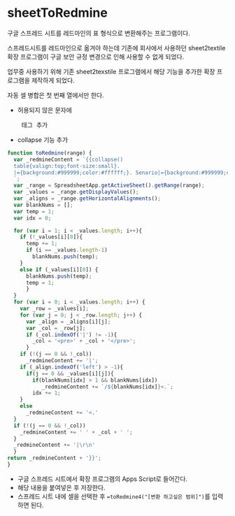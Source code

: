 # sheetToRedmine

구글 스프레드 시트를 레드마인의 표 형식으로 변환해주는 프로그램이다. 

스프레드시트를 레드마인으로 옮겨야 하는데 기존에 회사에서 사용하던 sheet2textile 확장 프로그램이 구글 보안 규정 변경으로 인해 사용할 수 없게 되었다.

업무중 사용하기 위해 기존 sheet2texstile 프로그램에서 해당 기능을 추가한 확장 프로그램을 제작하게 되었다.

자동 셀 병합은 첫 번째 열에서만 한다.

- 허용되지 않은 문자에 <pre> 태그 추가
- collapse 기능 추가
  
```javascript
function toRedmine(range) {
  var _redmineContent = `{{collapse()
  table{valign:top;font-size:small}.
  |={background:#999999;color:#ffffff;}. Senario|={background:#999999;color:#ffffff;}. Test Case|={background:#999999;color:#ffffff;}. Expected|=        {background:#999999;color:#ffffff;}. Result|={background:#999999;color:#ffffff;}. Pass / Fail|={background:#999999;color:#ffffff;}. Comment|
  `;
  var _range = SpreadsheetApp.getActiveSheet().getRange(range);
  var _values = _range.getDisplayValues();
  var _aligns = _range.getHorizontalAlignments();
  var blankNums = [];
  var temp = 1;
  var idx = 0;

  for (var i = 1; i < _values.length; i++){
    if (!_values[i][0]){
      temp += 1;
      if (i == _values.length-1)
        blankNums.push(temp);  
    }
    else if (_values[i][0]) {
      blankNums.push(temp);
      temp = 1;
      }
  }
  for (var i = 0; i < _values.length; i++) {
    var _row = _values[i];
    for (var j = 0; j < _row.length; j++) {
      var _align = _aligns[i][j];
      var _col = _row[j];
      if (_col.indexOf('|') != -1){
        _col = '<pre>' + _col + '</pre>';
      }
    if (!(j == 0 && !_col))
      _redmineContent += '|';
    if (_align.indexOf('left') > -1){
      if(j == 0 && _values[i][j]){
        if(blankNums[idx] > 1 && blankNums[idx])
           _redmineContent += `/${blankNums[idx]}<.`;
        idx += 1;
    }
    else
      _redmineContent += '<.'
  }
  if (!(j == 0 && !_col))
    _redmineContent += ' ' + _col + ' ';
  }
  _redmineContent += '|\r\n'
  }
return _redmineContent + '}}';
}
```
  - 구글 스프레드 시트에서 확장 프로그램의 Apps Script로 들어간다.
  - 해당 내용을 붙여넣은 후 저장한다.
  - 스프레드 시트 내에 셀을 선택한 후 `=toRedmine4("[변환 하고싶은 범위]")`를 입력하면 된다.
